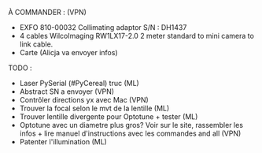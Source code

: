 À COMMANDER : (VPN)
  - EXFO 810-00032 Collimating adaptor S/N : DH1437
  - 4 cables WilcoImaging RW1LX17-2.0 2 meter standard to mini camera to link cable.
  - Carte (Alicja va envoyer infos)

TODO : 
  - Laser PySerial (#PyCereal) truc (ML)
  - Abstract SN a envoyer (VPN)
  - Contrôler directions yx avec Mac (VPN)
  - Trouver la focal selon le mvt de la lentille (ML)
  - Trouver lentille divergente pour Optotune + tester (ML)
  - Optotune avec un diametre plus gros? Voir sur le site, rassembler les infos + lire manuel d'instructions avec les commandes and all (VPN)
  - Patenter l'illumination (ML)

